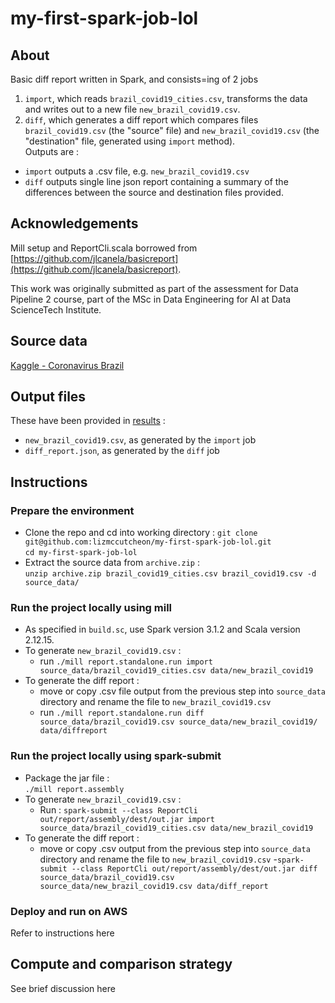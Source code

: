 # my-first-spark-job-lol

## About
Basic diff report written in Spark, and consists=ing of 2 jobs
1.  `import`, which reads `brazil_covid19_cities.csv`, transforms the data and writes out to a new file `new_brazil_covid19.csv`.
2.  `diff`, which generates a diff report which compares files `brazil_covid19.csv` (the "source" file) and `new_brazil_covid19.csv` (the "destination" file, generated using `import` method).  
Outputs are :
- `import` outputs a .csv file, e.g. `new_brazil_covid19.csv` 
- `diff` outputs single line json report containing a summary of the differences between the source and destination files provided. 

## Acknowledgements
Mill setup and ReportCli.scala borrowed from [https://github.com/jlcanela/basicreport](https://github.com/jlcanela/basicreport).
  
This work was originally submitted as part of the assessment for Data Pipeline 2 course, part of the MSc in Data Engineering for AI at Data ScienceTech Institute.

## Source data
[Kaggle - Coronavirus Brazil](https://www.kaggle.com/datasets/unanimad/corona-virus-brazil?select=brazil_covid19_cities.csv)

## Output files
These have been provided in [results](https://github.com/lizmccutcheon/my-first-spark-job-lol/tree/main/results) :
- `new_brazil_covid19.csv`, as generated by the `import` job
- `diff_report.json`, as generated by the `diff` job

## Instructions
### Prepare the environment
- Clone the repo and cd into working directory :
`git clone git@github.com:lizmccutcheon/my-first-spark-job-lol.git`  
`cd my-first-spark-job-lol`
- Extract the source data from `archive.zip` :  
`unzip archive.zip brazil_covid19_cities.csv brazil_covid19.csv -d source_data/`

### Run the project locally using mill
- As specified in `build.sc`, use Spark version 3.1.2 and Scala version 2.12.15.
- To generate `new_brazil_covid19.csv` :   
    - run `./mill report.standalone.run import source_data/brazil_covid19_cities.csv data/new_brazil_covid19`
- To generate the diff report :  
    - move or copy .csv file output from the previous step into `source_data` directory and rename the file to `new_brazil_covid19.csv`
    - run `./mill report.standalone.run diff source_data/brazil_covid19.csv source_data/new_brazil_covid19/ data/diffreport`  

### Run the project locally using spark-submit 
- Package the jar file :  
`./mill report.assembly`
- To generate `new_brazil_covid19.csv` :
    - Run : `spark-submit --class ReportCli out/report/assembly/dest/out.jar import source_data/brazil_covid19_cities.csv data/new_brazil_covid19`
- To generate the diff report :
    - move or copy .csv output from the previous step into `source_data` directory and rename the file to `new_brazil_covid19.csv`
    -`spark-submit --class ReportCli out/report/assembly/dest/out.jar diff source_data/brazil_covid19.csv source_data/new_brazil_covid19.csv data/diff_report`  

### Deploy and run on AWS
Refer to instructions here

## Compute and comparison strategy
See brief discussion here
